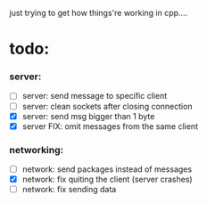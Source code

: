 just trying to get how things're working in cpp....

# todo:
### server:
- [ ] server: send message to specific client
- [ ] server: clean sockets after closing connection
- [x] server: send msg bigger than 1 byte
- [x] server FIX: omit messages from the same client
### networking:
- [ ] network: send packages instead of messages
- [x] network: fix quiting the client (server crashes)
- [ ] network: fix sending data 
